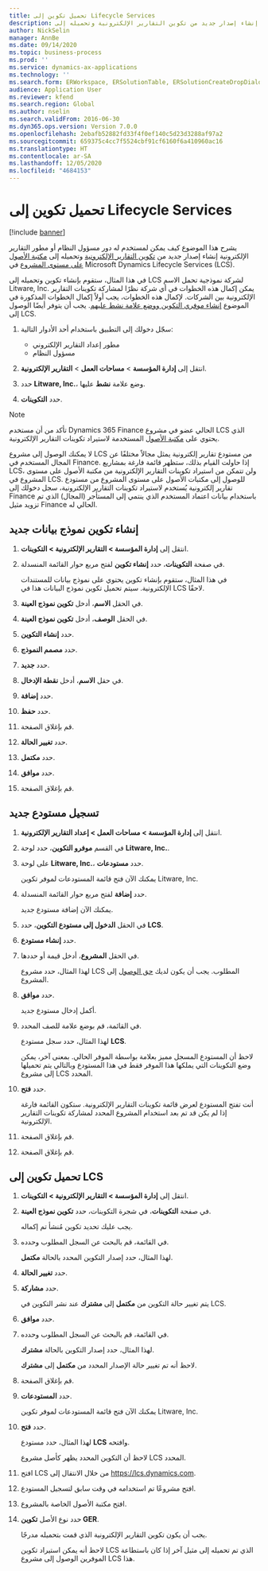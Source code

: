```yaml
---
title: تحميل تكوين إلى Lifecycle Services
description: يشرح هذا الموضوع كيف يمكن لمستخدم له دور مسؤول النظام أو مطور التقارير الإلكترونية إنشاء إصدار جديد من تكوين التقارير الإلكترونية وتحميله إلى Microsoft Dynamics Lifecycle Services (LCS).
author: NickSelin
manager: AnnBe
ms.date: 09/14/2020
ms.topic: business-process
ms.prod: ''
ms.service: dynamics-ax-applications
ms.technology: ''
ms.search.form: ERWorkspace, ERSolutionTable, ERSolutionCreateDropDialog, ERDataModelDesigner, ERDataModelContentsItemCreationDialog, ERSolutionRepositoryTable, ERSolutionRepositoryCreateDropDialog, ERSolutionImport
audience: Application User
ms.reviewer: kfend
ms.search.region: Global
ms.author: nselin
ms.search.validFrom: 2016-06-30
ms.dyn365.ops.version: Version 7.0.0
ms.openlocfilehash: 2ebafb52882fd33f4f0ef140c5d23d3288af97a2
ms.sourcegitcommit: 659375c4cc7f5524cbf91cf6160f6a410960ac16
ms.translationtype: HT
ms.contentlocale: ar-SA
ms.lasthandoff: 12/05/2020
ms.locfileid: "4684153"
---
```

# <a name="upload-a-configuration-into-lifecycle-services"></a>تحميل تكوين إلى Lifecycle Services

[!include [banner](../../includes/banner.md)]

يشرح هذا الموضوع كيف يمكن لمستخدم له دور مسؤول النظام أو مطور التقارير الإلكترونية إنشاء إصدار جديد من [تكوين التقارير الإلكترونية](../general-electronic-reporting.md#Configuration) وتحميله إلى [مكتبة الأصول على مستوى المشروع](../../lifecycle-services/asset-library.md) في Microsoft Dynamics Lifecycle Services (LCS).

في هذا المثال، ستقوم بإنشاء تكوين وتحميله إلى LCS لشركة نموذجية تحمل الاسم Litware, Inc. يمكن إكمال هذه الخطوات في أي شركة نظرًا لمشاركة تكوينات التقارير الإلكترونية بين الشركات. لإكمال هذه الخطوات، يجب أولاً إكمال الخطوات المذكورة في الموضوع [إنشاء موفري التكوين ووضع علامة نشط عليهم‬](er-configuration-provider-mark-it-active-2016-11.md). يجب أن يتوفر أيضًا الوصول إلى LCS.

1. سجّل دخولك إلى التطبيق باستخدام أحد الأدوار التالية:

    - مطور إعداد التقارير الإلكتروني
    - مسؤول النظام

2. انتقل إلى **إدارة المؤسسة** \> **مساحات العمل** \> **التقارير الإلكترونية**.
3. حدد **Litware, Inc.**، وضع علامة **نشط** عليها.
4. حدد **التكوينات**.

<a name="accessconditions"></a>
> [!NOTE]
> تأكد من أن مستخدم Dynamics 365 Finance الحالي عضو في مشروع LCS الذي يحتوي على [مكتبة الأصول](../../lifecycle-services/asset-library.md#asset-library-support) المستخدمة لاستيراد تكوينات التقارير الإلكترونية.
>
> لا يمكنك الوصول إلى مشروع LCS من مستودع تقارير إلكترونية يمثل مجالاً مختلفًا عن المجال المستخدم في Finance. إذا حاولت القيام بذلك، ستظهر قائمة فارغة بمشاريع LCS، ولن تتمكن من استيراد تكوينات التقارير الإلكترونية من مكتبة الأصول على مستوى المشروع في LCS. للوصول إلى مكتبات الأصول على مستوى المشروع من مستودع تقارير إلكترونية يُستخدم لاستيراد تكوينات التقارير الإلكترونية، سجل دخولك إلى Finance باستخدام بيانات اعتماد المستخدم الذي ينتمي إلى المستأجر (المجال) الذي تم تزويد مثيل Finance الحالي له.

## <a name="create-a-new-data-model-configuration"></a>إنشاء تكوين نموذج بيانات جديد

1. انتقل إلى **إدارة المؤسسة \> التقارير الإلكترونية \> التكوينات**.
2. في صفحة **التكوينات**، حدد **إنشاء تكوين** لفتح مربع حوار القائمة المنسدلة.

    في هذا المثال، ستقوم بإنشاء تكوين يحتوي على نموذج بيانات للمستندات الإلكترونية. سيتم تحميل تكوين نموذج البيانات هذا في LCS لاحقًا.

3. في الحقل **الاسم**، أدخل **تكوين نموذج العينة**.
4. في الحقل **الوصف**، أدخل **تكوين نموذج العينة**.
5. حدد **إنشاء التكوين**.
6. حدد **مصمم النموذج**.
7. حدد **جديد**.
8. في حقل **الاسم**، أدخل **نقطة الإدخال**.
9. حدد **إضافة**.
10. حدد **حفظ**.
11. قم بإغلاق الصفحة.
12. حدد **تغيير الحالة**.
13. حدد **مكتمل**.
14. حدد **موافق**.
15. قم بإغلاق الصفحة.

## <a name="register-a-new-repository"></a>تسجيل مستودع جديد

1. انتقل إلى **إدارة المؤسسة \> مساحات العمل \> إعداد التقارير الإلكترونية**.

2. في القسم **موفرو التكوين**، حدد لوحة **Litware, Inc.**.

3. على لوحة **Litware, Inc.**، حدد **مستودعات**.

    يمكنك الآن فتح قائمة المستودعات لموفر تكوين Litware, Inc.

4. حدد **إضافة** لفتح مربع حوار القائمة المنسدلة.

    يمكنك الآن إضافة مستودع جديد.

5. في الحقل **الدخول إلى مستودع التكوين**، حدد **LCS**.
6. حدد **إنشاء مستودع**.
7. في الحقل **المشروع**، أدخل قيمة أو حددها.

    لهذا المثال، حدد مشروع LCS المطلوب. يجب أن يكون لديك [حق الوصول](#accessconditions) إلى المشروع.

8. حدد **موافق**.

    أكمل إدخال مستودع جديد.

9. في القائمة، قم بوضع علامة للصف المحدد.

    لهذا المثال، حدد سجل مستودع **LCS**.

    لاحظ أن المستودع المسجل مميز بعلامة بواسطة الموفر الحالي. بمعنى آخر، يمكن وضع التكوينات التي يملكها هذا الموفر فقط في هذا المستودع وبالتالي يتم تحميلها إلى مشروع LCS المحدد.

10. حدد **فتح**.

    أنت تفتح المستودع لعرض قائمة تكوينات التقارير الإلكترونية. ستكون القائمة فارغة إذا لم يكن قد تم بعد استخدام المشروع المحدد لمشاركة تكوينات التقارير الإلكترونية.

11. قم بإغلاق الصفحة.
12. قم بإغلاق الصفحة.

## <a name="upload-a-configuration-into-lcs"></a>تحميل تكوين إلى LCS

1. انتقل إلى **إدارة المؤسسة \> التقارير الإلكترونية \> التكوينات**.
2. في صفحة **التكوينات**، في شجرة التكوينات، حدد **تكوين نموذج العينة‬**.

    يجب عليك تحديد تكوين مُنشأ تم إكماله.

3. في القائمة، قم بالبحث عن السجل المطلوب وحدده.

    لهذا المثال، حدد إصدار التكوين المحدد بالحالة **مكتمل**.

4. حدد **تغيير الحالة**.
5. حدد **مشاركة**.

    يتم تغيير حالة التكوين من **مكتمل** إلى **مشترك** عند نشر التكوين في LCS.

6. حدد **موافق**.
7. في القائمة، قم بالبحث عن السجل المطلوب وحدده.

    لهذا المثال، حدد إصدار التكوين بالحالة **مشترك**.

    لاحظ أنه تم تغيير حالة الإصدار المحدد من **مكتمل** إلى **مشترك**.

8. قم بإغلاق الصفحة.
9. حدد **المستودعات**.

    يمكنك الآن فتح قائمة المستودعات لموفر تكوين Litware, Inc.

10. حدد **فتح**.

    لهذا المثال، حدد مستودع **LCS** وافتحه.

    لاحظ أن التكوين المحدد يظهر كأصل مشروع LCS المحدد.

11. افتح LCS من خلال الانتقال إلى <https://lcs.dynamics.com>.
12. افتح مشروعًا تم استخدامه في وقت سابق لتسجيل المستودع.
13. افتح مكتبة الأصول الخاصة بالمشروع.
14. حدد نوع الأصل **تكوين GER**.

    يجب أن يكون تكوين التقارير الإلكترونية الذي قمت بتحميله مدرجًا.

    لاحظ أنه يمكن استيراد تكوين LCS الذي تم تحميله إلى مثيل آخر إذا كان باستطاعة الموفرين الوصول إلى مشروع LCS هذا.
